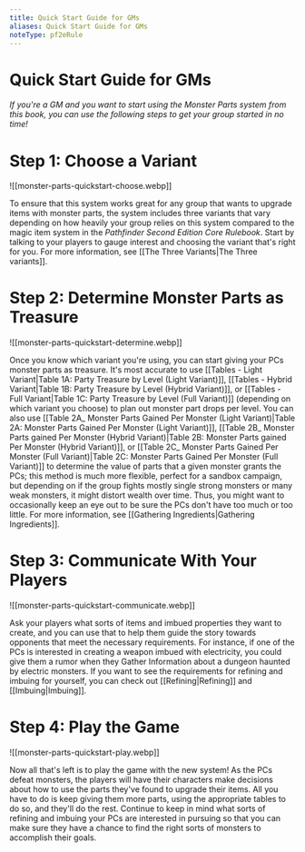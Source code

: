 ```yaml
---
title: Quick Start Guide for GMs
aliases: Quick Start Guide for GMs
noteType: pf2eRule
---
```


# Quick Start Guide for GMs
_If you're a GM and you want to start using the Monster Parts system from this book, you can use the following steps to get your group started in no time!_

# Step 1: Choose a Variant
![[monster-parts-quickstart-choose.webp]]

To ensure that this system works great for any group that wants to upgrade items with monster parts, the system includes three variants that vary depending on how heavily your group relies on this system compared to the magic item system in the _Pathfinder Second Edition Core Rulebook_. Start by talking to your players to gauge interest and choosing the variant that's right for you. For more information, see [[The Three Variants|The Three variants]].

# Step 2: Determine Monster Parts as Treasure
![[monster-parts-quickstart-determine.webp]]

Once you know which variant you're using, you can start giving your PCs monster parts as treasure. It's most accurate to use [[Tables - Light Variant|Table 1A: Party Treasure by Level (Light Variant)]], [[Tables - Hybrid Variant|Table 1B: Party Treasure by Level (Hybrid Variant)]], or [[Tables - Full Variant|Table 1C: Party Treasure by Level (Full Variant)]] (depending on which variant you choose) to plan out monster part drops per level. You can also use [[Table 2A_ Monster Parts Gained Per Monster (Light Variant)|Table 2A: Monster Parts Gained Per Monster (Light Variant)]], [[Table 2B_ Monster Parts gained Per Monster (Hybrid Variant)|Table 2B: Monster Parts gained Per Monster (Hybrid Variant)]], or [[Table 2C_ Monster Parts Gained Per Monster (Full Variant)|Table 2C: Monster Parts Gained Per Monster (Full Variant)]] to determine the value of parts that a given monster grants the PCs; this method is much more flexible, perfect for a sandbox campaign, but depending on if the group fights mostly single strong monsters or many weak monsters, it might distort wealth over time. Thus, you might want to occasionally keep an eye out to be sure the PCs don't have too much or too little. For more information, see [[Gathering Ingredients|Gathering Ingredients]].

# Step 3: Communicate With Your Players
![[monster-parts-quickstart-communicate.webp]]

Ask your players what sorts of items and imbued properties they want to create, and you can use that to help them guide the story towards opponents that meet the necessary requirements. For instance, if one of the PCs is interested in creating a weapon imbued with electricity, you could give them a rumor when they Gather Information about a dungeon haunted by electric monsters. If you want to see the requirements for refining and imbuing for yourself, you can check out [[Refining|Refining]] and [[Imbuing|Imbuing]].

# Step 4: Play the Game
![[monster-parts-quickstart-play.webp]]

Now all that's left is to play the game with the new system! As the PCs defeat monsters, the players will have their characters make decisions about how to use the parts they've found to upgrade their items. All you have to do is keep giving them more parts, using the appropriate tables to do so, and they'll do the rest. Continue to keep in mind what sorts of refining and imbuing your PCs are interested in pursuing so that you can make sure they have a chance to find the right sorts of monsters to accomplish their goals.